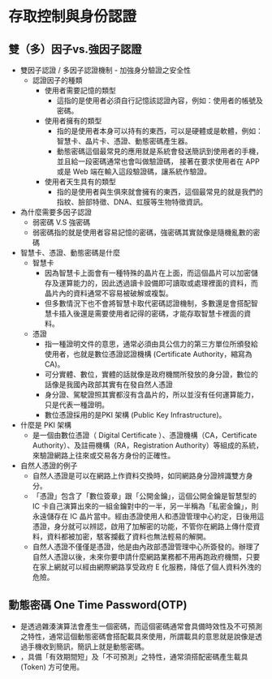# 存取控制與身份認證
## 雙（多）因子vs.強因子認證
- 雙因子認證 / 多因子認證機制 - 加強身分驗證之安全性
  - 認證因子的種類
    - 使用者需要記憶的類型
        - 這指的是使用者必須自行記憶該認證內容，例如：使用者的帳號及密碼。
    - 使用者擁有的類型
        - 指的是使用者本身可以持有的東西，可以是硬體或是軟體，例如：智慧卡、晶片卡、憑證、動態密碼產生器。
        - 動態密碼這個最常見的應用就是系統會發送簡訊到使用者的手機，並且給一段密碼通常也會叫做驗證碼，
          接著在要求使用者在 APP 或是 Web 端在輸入這段驗證碼，讓系統作驗證。
    - 使用者天生具有的類型
        - 指的是使用者與生俱來就會擁有的東西，這個最常見的就是我們的指紋、臉部特徵、DNA、虹膜等生物特徵資訊。
- 為什麼需要多因子認證
    - 弱密碼 V.S 強密碼
    - 弱密碼指的就是使用者容易記憶的密碼，強密碼其實就像是隨機亂數的密碼
- 智慧卡、憑證、動態密碼是什麼
    - 智慧卡
        -  因為智慧卡上面會有一種特殊的晶片在上面，而這個晶片可以加密儲存及運算能力的，因此透過讀卡設備即可讀取或處理裡面的資料，而晶片內的資料通常不容易被破解或複製。
        -  但多數情況下也不會將智慧卡取代密碼認證機制，多數還是會搭配智慧卡插入後還是需要使用者記得的密碼，才能存取智慧卡裡面的資料。
     - 憑證
        - 指一種證明文件的意思，通常必須由具公信力的第三方單位所頒發給使用者，也就是數位憑證認證機構 (Certificate Authority，縮寫為 CA)。
        - 可分實體、數位，實體的話就像是政府機關所發放的身分證，數位的話像是我國內政部其實有在發自然人憑證
        - 身分證、駕駛證照其實都沒有含晶片的，所以並沒有任何運算能力，只是代表一種證明。
        - 數位憑證採用的是PKI 架構 (Public Key Infrastructure)。
- 什麼是 PKI 架構
    - 是一個由數位憑證（ Digital Certificate ）、憑證機構（CA，Certificate Authority）、及註冊機構（RA，Registration Authority）等組成的系統，來驗證網路上往來或交易各方身份的正確性。
- 自然人憑證的例子
    - 自然人憑證是可以在網路上作資料交換時，如同網路身分證辨識雙方身分。
    - 「憑證」包含了「數位簽章」跟「公開金鑰」，這個公開金鑰是智慧型的 IC 卡自己演算出來的一組金鑰對中的一半，另一半稱為「私密金鑰」，則永遠儲存在 IC 晶片當中。經由憑證使用人和憑證管理中心約定，日後用這憑證，身分就可以辨認，啟用了加解密的功能，不管你在網路上傳什麼資料，資料都被加密，駭客攔截了資料也無法輕易的解開。
    - 自然人憑證不僅僅是憑證，他是由內政部憑證管理中心所簽發的。辦理了自然人憑證以後，未來你要申請什麼網路業務都不用再跑政府機關，只要在家上網就可以經由網際網路享受政府 E 化服務，降低了個人資料外洩的危險。

## 動態密碼 One Time Password(OTP)
- 是透過雜湊演算法會產生一個密碼，而這個密碼通常會具備時效性及不可預測之特性，通常這個動態密碼會搭配載具來使用，所謂載具的意思就是說像是透過手機收到簡訊，簡訊上就是動態密碼。
- ，具備「有效期間短」及「不可預測」之特性，通常須搭配密碼產生載具(Token) 方可使用。






